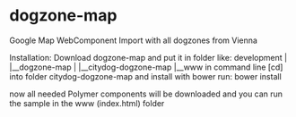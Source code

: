 dogzone-map
===========

Google Map WebComponent Import with all dogzones from Vienna

Installation: Download dogzone-map and put it in folder like:
development	|
			|__dogzone-map	|
							|__citydog-dogzone-map
							|__www
in command line [cd] into folder citydog-dogzone-map and install with bower
run: bower install

now all needed Polymer components will be downloaded and you can run the sample in the www (index.html) folder
